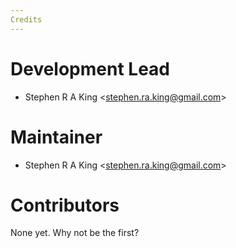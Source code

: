 ```yaml
---
Credits
---
```


# Development Lead

- Stephen R A King \<stephen.ra.king@gmail.com\>

# Maintainer

- Stephen R A King \<stephen.ra.king@gmail.com\>

# Contributors

None yet. Why not be the first?
